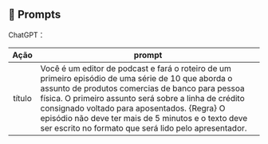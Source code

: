 ## 🧠 Prompts


ChatGPT：

|   Ação   | prompt                                                                                                                                                                                                                                                                         |
| :------: | ------------------------------------------------------------------------------------------------------------------------------------------------------------------------------------------------------------------------------------------------------------------------------ |
|  título  | Você é um editor de podcast e fará o roteiro de um primeiro episódio de uma série de 10 que aborda o assunto de produtos comercias de banco para pessoa física. O primeiro assunto será sobre a linha de crédito consignado voltado para aposentados. {Regra} O episódio não deve ter mais de 5 minutos e o texto deve ser escrito no formato que será lido pelo apresentador.|



